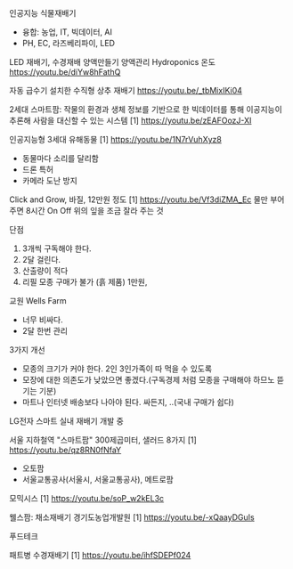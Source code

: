 인공지능 식물재배기
- 융합: 농업, IT, 빅데이터, AI
- PH, EC, 라즈베리파이, LED

LED 재배기, 수경재배 양액만들기 양액관리 Hydroponics 온도
https://youtu.be/diYw8hFathQ

자동 급수기 설치한 수직형 상추 재배기
https://youtu.be/_tbMixIKi04

2세대 스마트팜: 
작물의 환경과 생체 정보를 기반으로 한 빅데이터를 통해 이공지능이 추론해 사람을 대신할 수 있는 시스템
[1] https://youtu.be/zEAFOozJ-XI

인공지능형 3세대 유해동물 
[1] https://youtu.be/1N7rVuhXyz8
- 동물마다 소리를 달리함
- 드론 특허
- 카메라 도난 방지

Click and Grow, 바질, 12만원 정도
[1] https://youtu.be/Vf3diZMA_Ec
물만 부어 주면 
8시간 On Off
위의 잎을 조금 잘라 주는 것

단점
1. 3개씩 구독해야 한다.
2. 2달 걸린다.
3. 산출량이 적다
4. 리필 모종 구매가 불가 (흙 제품) 1만원,

교원 Wells Farm
- 너무 비싸다.
- 2달 한번 관리

3가지 개선
- 모종의 크기가 커야 한다. 2인 3인가족이 따 먹을 수 있도록
- 모장에 대한 의존도가 낮았으면 좋겠다.(구독경제 처럼 모종을 구매해야 하므노 뜯기는 기분)
- 마트나 인터넷 배송보다 나아야 된다. 싸든지, ..(국내 구매가 쉽다)

LG전자 스마트 실내 재배기 개발 중


서울 지하철역 "스마트팜" 300제곱미터, 샐러드 8가지 
[1] https://youtu.be/qz8RN0fNfaY
- 오토팜
- 서울교통공사(서울시, 서울교통공사), 메트로팜

모믹시스
[1] https://youtu.be/soP_w2kEL3c

웰스팜: 채소재배기
경기도농업개발원
[1] https://youtu.be/-xQaayDGuIs

푸드테크

패트병 수경재배기
[1] https://youtu.be/ihfSDEPf024



